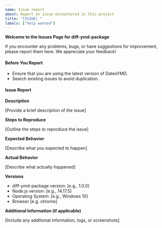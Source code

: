 ```yaml
---
name: Issue report
about: Report an issue encountered in this project
title: "[ISSUE] "
labels: ["help wanted"]
---
```


**Welcome to the Issues Page for diff-ymd-package**

If you encounter any problems, bugs, or have suggestions for improvement, please report them here. We appreciate your feedback!

#### Before You Report

- Ensure that you are using the latest version of DatesYMD.
- Search existing issues to avoid duplication.

#### Issue Report

 **Description**

[Provide a brief description of the issue]

**Steps to Reproduce**

[Outline the steps to reproduce the issue]

**Expected Behavior**

[Describe what you expected to happen]

**Actual Behavior**

[Describe what actually happened]

**Versions**

- diff-ymd-package version: [e.g., 1.0.0]
- Node.js version: [e.g., 14.17.5]
- Operating System: [e.g., Windows 10]
- Browser [e.g. chrome]

**Additional Information (if applicable)**

[Include any additional information, logs, or screenshots]
